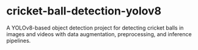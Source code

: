 # cricket-ball-detection-yolov8
A YOLOv8-based object detection project for detecting cricket balls in images and videos with data augmentation, preprocessing, and inference pipelines.
